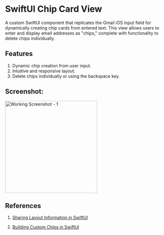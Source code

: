 # SwiftUI Chip Card View

A custom SwiftUI component that replicates the Gmail iOS input field for dynamically creating chip cards from entered text. This view allows users to enter and display email addresses as "chips," complete with functionality to delete chips individually.

## Features
1. Dynamic chip creation from user input.
2. Intuitive and responsive layout.
3. Delete chips individually or using the backspace key.

## Screenshot:
<img src="https://github.com/user-attachments/assets/65f680b8-0fff-4abb-8d4c-47cf1907b34b" alt="Working Screenshot - 1" width="300">

## References
1. [Sharing Layout Information in SwiftUI](https://www.fivestars.blog/articles/swiftui-share-layout-information/)

2. [Building Custom Chips in SwiftUI](https://medium.com/@askvasim/building-custom-chips-in-swiftui-a28ba65715a2)
